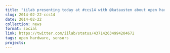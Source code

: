 ```yaml
---
title: "iilab presenting today at #ccs14 with @katausten about open hardware sensors http://lanyrd.com/2014/citizen-cyberscience-summit/"
slug: 2014-02-22-ccs14
date: 2014-02-22
collection: news
format: social
link: https://twitter.com/iilab/status/437142634994204672
tags: open hardware, sensors
projects:
---
```




